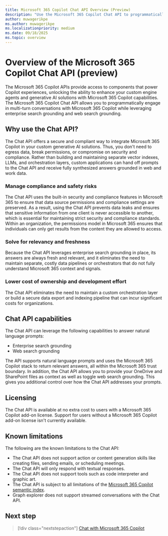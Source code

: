 ```yaml
---
title: Microsoft 365 Copilot Chat API Overview (Preview)
description: "Use the Microsoft 365 Copilot Chat API to programmatically start and continue conversations with Microsoft 365 Copilot."
author: muwagerikpe
ms.author: muwagerikpe
ms.localizationpriority: medium
ms.date: 09/18/2025
ms.topic: overview
---
```


# Overview of the Microsoft 365 Copilot Chat API (preview)

The Microsoft 365 Copilot APIs provide access to components that power Copilot experiences, unlocking the ability to enhance your custom engine agents and generative AI solutions with Microsoft 365 Copilot capabilities. The Microsoft 365 Copilot Chat API allows you to programmatically engage in multi-turn conversations with Microsoft 365 Copilot while leveraging enterprise search grounding and web search grounding.

## Why use the Chat API?

The Chat API offers a secure and compliant way to integrate Microsoft 365 Copilot in your custom generative AI solutions. Thus, you don't need to egress data, break permissions, or compromise on security and compliance. Rather than building and maintaining separate vector indexes, LLMs, and orchestration layers, custom applications can hand off prompts to the Chat API and receive fully synthesized answers grounded in web and work data.

### Manage compliance and safety risks

The Chat API uses the built-in security and compliance features in Microsoft 365 to ensure that data source permissions and compliance settings are preserved. As a result, using the Chat API prevents data leaks and ensures that sensitive information from one client is never accessible to another, which is essential for maintaining strict security and compliance standards. Within an organization, the permissions model in Microsoft 365 ensures that individuals can only get results from the content they are allowed to access.

### Solve for relevancy and freshness

Because the Chat API leverages enterprise search grounding in place, its answers are always fresh and relevant, and it eliminates the need to maintain separate, costly data pipelines or orchestrators that do not fully understand Microsoft 365 context and signals.

### Lower cost of ownership and development effort

The Chat API eliminates the need to maintain a custom orchestration layer or build a secure data export and indexing pipeline that can incur significant costs for organizations.

## Chat API capabilities

The Chat API can leverage the following capabilities to answer natural language prompts:

- Enterprise search grounding
- Web search grounding

The API supports natural language prompts and uses the Microsoft 365 Copilot stack to return relevant answers, all within the Microsoft 365 trust boundary. In addition, the Chat API allows you to provide your OneDrive and SharePoint files as context as well as toggle web search grounding. This gives you additional control over how the Chat API addresses your prompts.

## Licensing

The Chat API is available at no extra cost to users with a Microsoft 365 Copilot add-on license. Support for users without a Microsoft 365 Copilot add-on license isn't currently available.

## Known limitations

The following are the known limitations to the Chat API:

- The Chat API does not support action or content generation skills like creating files, sending emails, or scheduling meetings.
- The Chat API will only respond with textual responses.
- The Chat API does not support tools such as code interpreter and graphic art.
- The Chat API is subject to all limitations of the [Microsoft 365 Copilot semantic index](/microsoftsearch/semantic-index-for-copilot).
- Graph explorer does not support streamed conversations with the Chat API.

## Next step

> [!div class="nextstepaction"]
> [Chat with Microsoft 365 Copilot](copilotroot-conversations.md)
